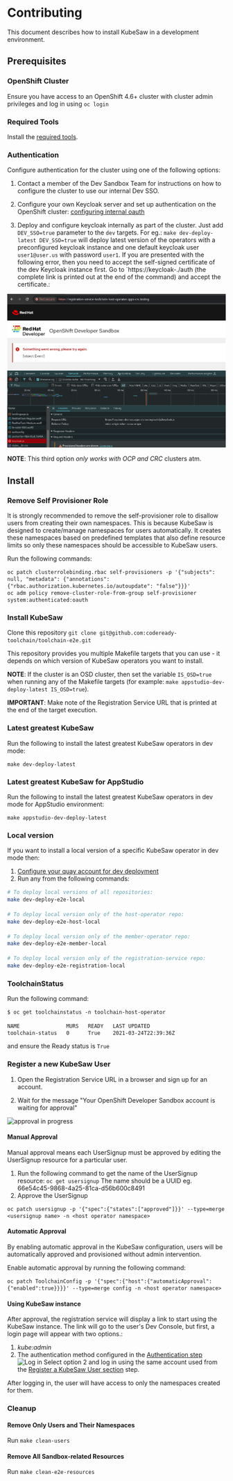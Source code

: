 # Contributing

This document describes how to install KubeSaw in a development environment.

## Prerequisites

### OpenShift Cluster
Ensure you have access to an OpenShift 4.6+ cluster with cluster admin privileges and log in using `oc login`

### Required Tools
Install the [required tools](required-tools.md).

### Authentication
Configure authentication for the cluster using one of the following options:

1. Contact a member of the Dev Sandbox Team for instructions on how to configure the cluster to use our internal Dev SSO.

2. Configure your own Keycloak server and set up authentication on the OpenShift cluster: [configuring internal oauth](https://docs.openshift.com/container-platform/4.6/authentication/configuring-internal-oauth.html)

3. Deploy and configure keycloak internally as part of the cluster. Just add `DEV_SSO=true` parameter to the `dev` targets. For eg.: `make dev-deploy-latest DEV_SSO=true` will deploy latest version of the operators with a preconfigured keycloak instance and one default keycloak user `user1@user.us` with password `user1`.
If you are presented with the following error, then you need to accept the self-signed certificate of the dev Keycloak instance first. Go to `https://keycloak-<dev-sso-namespace>.<domain>/auth (the complete link is printed out at the end of the command) and accept the certificate.:

![insecure keycloak](images/insecure_keycloak.png "Insecure keycloak configuration")

**NOTE**: This third option *only works with OCP and CRC* clusters atm.

## Install

### Remove Self Provisioner Role

It is strongly recommended to remove the self-provisioner role to disallow users from creating their own namespaces. This is because KubeSaw is designed to create/manage namespaces for users automatically. It creates these namespaces based on predefined templates that also define resource limits so only these namespaces should be accessible to KubeSaw users.

Run the following commands:
```shell
oc patch clusterrolebinding.rbac self-provisioners -p '{"subjects": null, "metadata": {"annotations":{"rbac.authorization.kubernetes.io/autoupdate": "false"}}}'
oc adm policy remove-cluster-role-from-group self-provisioner system:authenticated:oauth
```

### Install KubeSaw
Clone this repository `git clone git@github.com:codeready-toolchain/toolchain-e2e.git`

This repository provides you multiple Makefile targets that you can use - it depends on which version of KubeSaw operators you want to install.

**NOTE**: If the cluster is an OSD cluster, then set the variable `IS_OSD=true` when running any of the Makefile targets (for example: `make appstudio-dev-deploy-latest IS_OSD=true`).

**IMPORTANT**: Make note of the Registration Service URL that is printed at the end of the target execution.

### Latest greatest KubeSaw
Run the following to install the latest greatest KubeSaw operators in dev mode:
```
make dev-deploy-latest
```

### Latest greatest KubeSaw for AppStudio
Run the following to install the latest greatest KubeSaw operators in dev mode for AppStudio environment:
```
make appstudio-dev-deploy-latest
```

### Local version
If you want to install a local version of a specific KubeSaw operator in dev mode then:

1. [Configure your quay account for dev deployment](quay-repo-config.md)
2. Run any from the following commands:
```bash
# To deploy local versions of all repositories:
make dev-deploy-e2e-local

# To deploy local version only of the host-operator repo:
make dev-deploy-e2e-host-local

# To deploy local version only of the member-operator repo:
make dev-deploy-e2e-member-local

# To deploy local version only of the registration-service repo:
make dev-deploy-e2e-registration-local
```

### ToolchainStatus
Run the following command:
```shell
$ oc get toolchainstatus -n toolchain-host-operator

NAME               MURS   READY   LAST UPDATED
toolchain-status   0      True    2021-03-24T22:39:36Z
```
and ensure the Ready status is `True`


### Register a new KubeSaw User

1. Open the Registration Service URL in a browser and sign up for an account.

2. Wait for the message "Your OpenShift Developer Sandbox account is waiting for approval"

![approval in progress](https://user-images.githubusercontent.com/20015929/114627893-01845d00-9c84-11eb-848e-0f85a1b3c01f.png)

#### Manual Approval

Manual approval means each UserSignup must be approved by editing the UserSignup resource for a particular user.

1. Run the following command to get the name of the UserSignup resource: `oc get usersignup`
    The name should be a UUID eg. 66e54c45-9868-4a25-81ca-d56b600c8491
2. Approve the UserSignup
```
oc patch usersignup -p '{"spec":{"states":["approved"]}}' --type=merge <usersignup name> -n <host operator namespace>
```

#### Automatic Approval

By enabling automatic approval in the KubeSaw configuration, users will be automatically approved and provisioned without admin intervention.

Enable automatic approval by running the following command:
```shell
oc patch ToolchainConfig -p '{"spec":{"host":{"automaticApproval":{"enabled":true}}}}' --type=merge config -n <host operator namespace>
```

#### Using KubeSaw instance

After approval, the registration service will display a link to start using the KubeSaw instance. The link will go to the user's Dev Console, but first, a login page will appear with two options.:

1. _kube:admin_
2. The authentication method configured in the [Authentication step](#authentication)
![Log in](https://user-images.githubusercontent.com/20015929/114628295-a141eb00-9c84-11eb-8be3-45f013e19378.png)
Select option 2 and log in using the same account used from the [Register a KubeSaw User section](#register-a-new-kubesaw-user) step.

After logging in, the user will have access to only the namespaces created for them.

### Cleanup
#### Remove Only Users and Their Namespaces

Run `make clean-users`

#### Remove All Sandbox-related Resources

Run `make clean-e2e-resources`